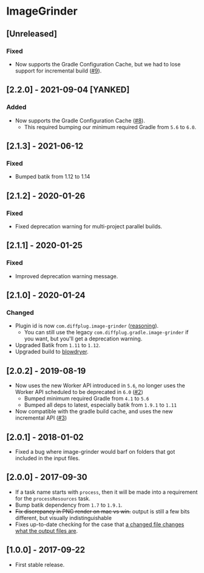 # ImageGrinder

## [Unreleased]
### Fixed
- Now supports the Gradle Configuration Cache, but we had to lose support for incremental build ([#9](https://github.com/diffplug/image-grinder/pull/9)).

## [2.2.0] - 2021-09-04 [YANKED]
### Added
- Now supports the Gradle Configuration Cache ([#8](https://github.com/diffplug/image-grinder/pull/8)).
  - This required bumping our minimum required Gradle from `5.6` to `6.0`.

## [2.1.3] - 2021-06-12
### Fixed
- Bumped batik from 1.12 to 1.14

## [2.1.2] - 2020-01-26
### Fixed
- Fixed deprecation warning for multi-project parallel builds.

## [2.1.1] - 2020-01-25
### Fixed
- Improved deprecation warning message.

## [2.1.0] - 2020-01-24
### Changed
- Plugin id is now `com.diffplug.image-grinder` ([reasoning](https://dev.to/nedtwigg/names-in-java-maven-and-gradle-2fm2#gradle-plugin-id)).
    - You can still use the legacy `com.diffplug.gradle.image-grinder` if you want, but you'll get a deprecation warning.
- Upgraded Batik from `1.11` to `1.12`.
- Upgraded build to [blowdryer](https://github.com/diffplug/blowdryer).

## [2.0.2] - 2019-08-19
- Now uses the new Worker API introduced in `5.6`, no longer uses the Worker API scheduled to be deprecated in `6.0` ([#2](https://github.com/diffplug/image-grinder/pull/2))
    - Bumped minimum required Gradle from `4.1` to `5.6`
    - Bumped all deps to latest, especially batik from `1.9.1` to `1.11`
- Now compatible with the gradle build cache, and uses the new incremental API ([#3](https://github.com/diffplug/image-grinder/pull/3))

## [2.0.1] - 2018-01-02
- Fixed a bug where image-grinder would barf on folders that got included in the input files.

## [2.0.0] - 2017-09-30
- If a task name starts with `process`, then it will be made into a requirement for the `processResources` task.
- Bump batik dependency from `1.7` to `1.9.1`.
- ~~Fix discrepancy in PNG render on mac vs win.~~ output is still a few bits different, but visually indistinguishable
- Fixes up-to-date checking for the case that [a changed file changes what the output files are](https://github.com/diffplug/image-grinder/commit/eac358437f29e4270a308c6a45f283e89be10395).

## [1.0.0] - 2017-09-22
- First stable release.

